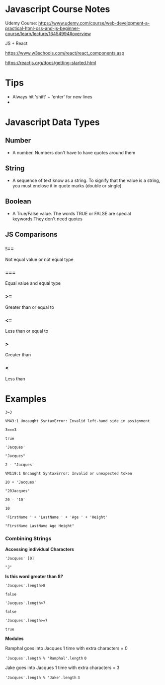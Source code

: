 # Javascript Course Notes

Udemy Course: https://www.udemy.com/course/web-development-a-practical-html-css-and-js-beginner-course/learn/lecture/16454994#overview

JS + React

https://www.w3schools.com/react/react_components.asp

https://reactjs.org/docs/getting-started.html



# Tips
- Always hit 'shift' + 'enter' for new lines
- 

# Javascript Data Types

## Number

- A number. Numbers don't have to have quotes around them

## String

- A sequence of text know as a string. To signify that the value is a string, you must enclose it in quote marks (double or single)

## Boolean

- A True/False value. The words TRUE or FALSE are special keywords.They don't need quotes

## JS Comparisons

### !==

Not equal value or not equal type

### ===

Equal value and equal type

### >=

Greater than or equal to

### <=

Less than or equal to

### >

Greater than

### <

Less than

# Examples
`3=3`

`VM43:1 Uncaught SyntaxError: Invalid left-hand side in assignment`

`3===3`

`true`

`'Jacques'`

`"Jacques"`

`2 - "Jacques'`

`VM119:1 Uncaught SyntaxError: Invalid or unexpected token`

`20 + 'Jacques'`

`"20Jacques"`

`20 - '10'`

`10`

`'FirstName ' + 'LastName ' + 'Age ' + 'Height'`

`"FirstName LastName Age Height"`

### Combining Strings 

**Accessing individual Characters**

`'Jacques' [0]`

`"J"`

**Is this word greater than 8?**

`'Jacques'.length>8`

`false`

`'Jacques'.length>7`

`false`

`'Jacques'.length>=7`

`true`

**Modules**

Ramphal goes into Jacques 1 time with extra characters = 0

`'Jacques'.length % 'Ramphal'.length`
`0`

Jake goes into Jacques 1 time with extra characters = 3

`'Jacques'.length % 'Jake'.length`
`3`
